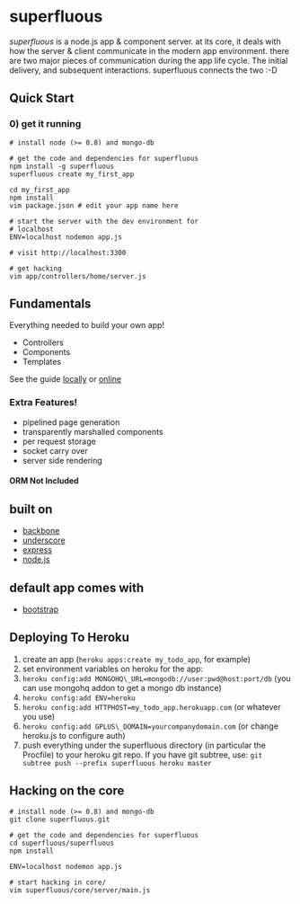 superfluous
===========

*superfluous* is a node.js app & component server. at its core, it deals with
how the server & client communicate in the modern app environment.  there are
two major pieces of communication during the app life cycle. The initial
delivery, and subsequent interactions. superfluous connects the two :-D

## Quick Start

### 0) get it running

    # install node (>= 0.8) and mongo-db

    # get the code and dependencies for superfluous
    npm install -g superfluous
    superfluous create my_first_app

    cd my_first_app
    npm install
    vim package.json # edit your app name here

    # start the server with the dev environment for
    # localhost
    ENV=localhost nodemon app.js

    # visit http://localhost:3300

    # get hacking
    vim app/controllers/home/server.js

## Fundamentals

Everything needed to build your own app!

* Controllers
* Components
* Templates

See the guide [locally](http://localhost:3300) or [online](http://superfluous.io)

### Extra Features!

* pipelined page generation
* transparently marshalled components
* per request storage
* socket carry over
* server side rendering

#### ORM Not Included

## built on

* [backbone](http://backbonejs.org)
* [underscore](http://underscorejs.org)
* [express](http://expressjs.com)
* [node.js](http://nodejs.org)

## default app comes with

* [bootstrap](http://getbootstrap.com)

## Deploying To Heroku


1. create an app (`heroku apps:create my_todo_app`, for example)
2. set environment variables on heroku for the app:
  1. `heroku config:add MONGOHQ\_URL=mongodb://user:pwd@host:port/db` (you can use mongohq addon to get a mongo db instance)
  2. `heroku config:add ENV=heroku`
  3. `heroku config:add HTTPHOST=my_todo_app.herokuapp.com` (or whatever you use)
  4. `heroku config:add GPLUS\_DOMAIN=yourcompanydomain.com` (or change heroku.js to configure auth)
1. push everything under the superfluous directory (in particular the Procfile) to your heroku git repo. If you have git subtree, use: `git subtree push --prefix superfluous heroku master`

## Hacking on the core
    # install node (>= 0.8) and mongo-db
    git clone superfluous.git

    # get the code and dependencies for superfluous
    cd superfluous/superfluous
    npm install

    ENV=localhost nodemon app.js

    # start hacking in core/
    vim superfluous/core/server/main.js

